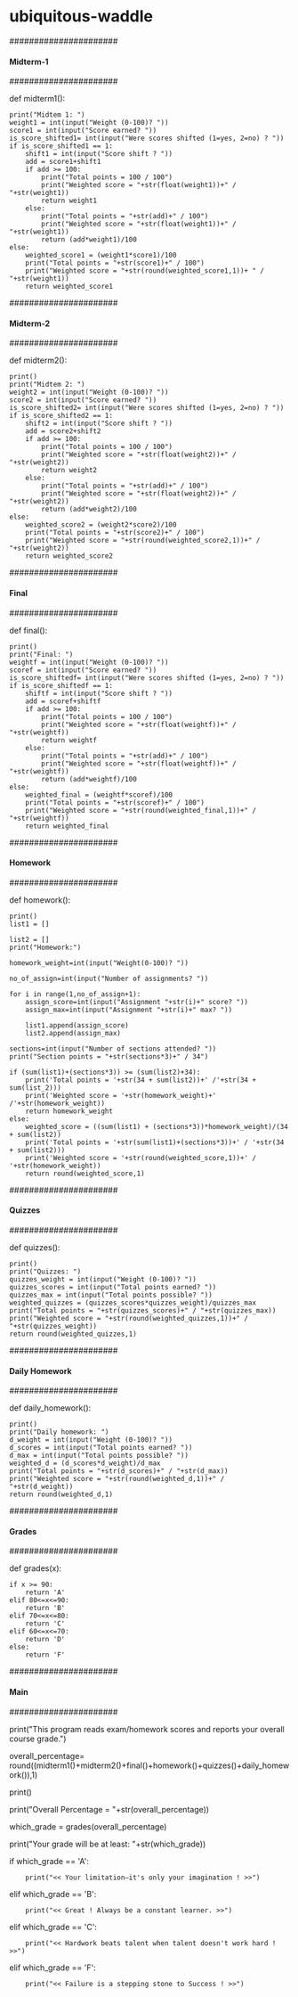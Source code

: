 # ubiquitous-waddle
######################
#### Midterm-1 #######
######################

def midterm1():

    print("Midtem 1: ")
    weight1 = int(input("Weight (0-100)? "))
    score1 = int(input("Score earned? "))
    is_score_shifted1= int(input("Were scores shifted (1=yes, 2=no) ? "))
    if is_score_shifted1 == 1:
        shift1 = int(input("Score shift ? "))
        add = score1+shift1
        if add >= 100:
            print("Total points = 100 / 100")
            print("Weighted score = "+str(float(weight1))+" / "+str(weight1))
            return weight1
        else:
            print("Total points = "+str(add)+" / 100")
            print("Weighted score = "+str(float(weight1))+" / "+str(weight1))
            return (add*weight1)/100
    else:
        weighted_score1 = (weight1*score1)/100
        print("Total points = "+str(score1)+" / 100")
        print("Weighted score = "+str(round(weighted_score1,1))+ " / "+str(weight1))
        return weighted_score1

######################
#### Midterm-2 #######
######################

def midterm2():

    print()
    print("Midtem 2: ")
    weight2 = int(input("Weight (0-100)? "))
    score2 = int(input("Score earned? "))
    is_score_shifted2= int(input("Were scores shifted (1=yes, 2=no) ? "))
    if is_score_shifted2 == 1:
        shift2 = int(input("Score shift ? "))
        add = score2+shift2
        if add >= 100:
            print("Total points = 100 / 100")
            print("Weighted score = "+str(float(weight2))+" / "+str(weight2))
            return weight2
        else:
            print("Total points = "+str(add)+" / 100")
            print("Weighted score = "+str(float(weight2))+" / "+str(weight2))
            return (add*weight2)/100
    else:
        weighted_score2 = (weight2*score2)/100
        print("Total points = "+str(score2)+" / 100")
        print("Weighted score = "+str(round(weighted_score2,1))+" / "+str(weight2))
        return weighted_score2
        
######################
#### Final #######
######################
    
def final():

    print()
    print("Final: ")
    weightf = int(input("Weight (0-100)? "))
    scoref = int(input("Score earned? "))
    is_score_shiftedf= int(input("Were scores shifted (1=yes, 2=no) ? "))
    if is_score_shiftedf == 1:
        shiftf = int(input("Score shift ? "))
        add = scoref+shiftf
        if add >= 100:
            print("Total points = 100 / 100")
            print("Weighted score = "+str(float(weightf))+" / "+str(weightf))
            return weightf
        else:
            print("Total points = "+str(add)+" / 100")
            print("Weighted score = "+str(float(weightf))+" / "+str(weightf))
            return (add*weightf)/100
    else:
        weighted_final = (weightf*scoref)/100
        print("Total points = "+str(scoref)+" / 100")
        print("Weighted score = "+str(round(weighted_final,1))+" / "+str(weightf))
        return weighted_final

######################
#### Homework ########
######################
    
def homework():

    print()
    list1 = []
    
    list2 = []
    print("Homework:")
    
    homework_weight=int(input("Weight(0-100)? "))
    
    no_of_assign=int(input("Number of assignments? "))
    
    for i in range(1,no_of_assign+1):
        assign_score=int(input("Assignment "+str(i)+" score? "))
        assign_max=int(input("Assignment "+str(i)+" max? "))

        list1.append(assign_score)
        list2.append(assign_max)
      
    sections=int(input("Number of sections attended? "))
    print("Section points = "+str(sections*3)+" / 34")

    if (sum(list1)+(sections*3)) >= (sum(list2)+34): 
        print('Total points = '+str(34 + sum(list2))+' /'+str(34 + sum(list_2)))
        print('Weighted score = '+str(homework_weight)+' /'+str(homework_weight))
        return homework_weight
    else:
        weighted_score = ((sum(list1) + (sections*3))*homework_weight)/(34 + sum(list2))
        print('Total points = '+str(sum(list1)+(sections*3))+' / '+str(34 + sum(list2)))
        print('Weighted score = '+str(round(weighted_score,1))+' / '+str(homework_weight))
        return round(weighted_score,1)

######################
#### Quizzes #########
######################

def quizzes():

    print()
    print("Quizzes: ")
    quizzes_weight = int(input("Weight (0-100)? "))
    quizzes_scores = int(input("Total points earned? "))
    quizzes_max = int(input("Total points possible? "))
    weighted_quizzes = (quizzes_scores*quizzes_weight)/quizzes_max
    print("Total points = "+str(quizzes_scores)+" / "+str(quizzes_max))
    print("Weighted score = "+str(round(weighted_quizzes,1))+" / "+str(quizzes_weight))
    return round(weighted_quizzes,1)
    
######################
#### Daily Homework ##
######################

def daily_homework():

    print()
    print("Daily homework: ")
    d_weight = int(input("Weight (0-100)? "))
    d_scores = int(input("Total points earned? "))
    d_max = int(input("Total points possible? "))
    weighted_d = (d_scores*d_weight)/d_max
    print("Total points = "+str(d_scores)+" / "+str(d_max))
    print("Weighted score = "+str(round(weighted_d,1))+" / "+str(d_weight))
    return round(weighted_d,1)

######################
#### Grades ##########
######################

def grades(x):

    if x >= 90:
        return 'A'
    elif 80<=x<=90:
        return 'B'
    elif 70<=x<=80:
        return 'C'
    elif 60<=x<=70:
        return 'D'
    else:
        return 'F'

######################
#### Main ##########
######################
    
print("This program reads exam/homework scores and reports your overall course grade.")   

overall_percentage= round((midterm1()+midterm2()+final()+homework()+quizzes()+daily_homework()),1)

print()

print("Overall Percentage = "+str(overall_percentage))

which_grade = grades(overall_percentage)

print("Your grade will be at least: "+str(which_grade))

if which_grade == 'A':

        print("<< Your limitation—it's only your imagination ! >>")
        
elif which_grade == 'B':

        print("<< Great ! Always be a constant learner. >>")
elif which_grade == 'C':

        print("<< Hardwork beats talent when talent doesn't work hard ! >>")
        
elif which_grade == 'F':

        print("<< Failure is a stepping stone to Success ! >>")


    

    
    



    
    
   





